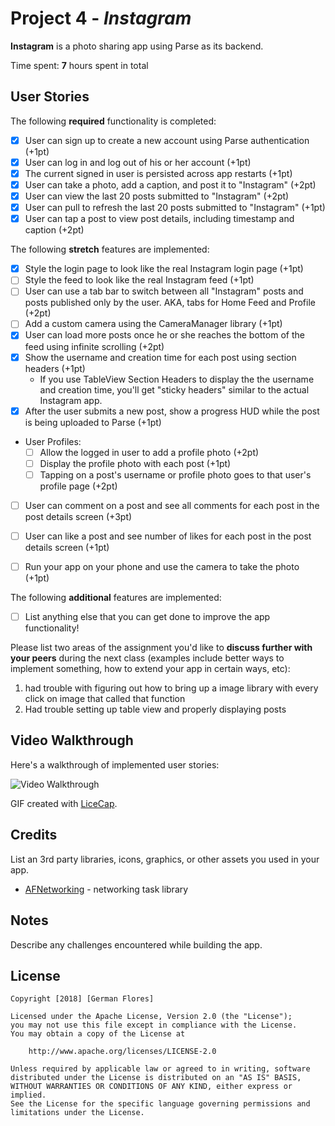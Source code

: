 # Project 4 - *Instagram*

**Instagram** is a photo sharing app using Parse as its backend.

Time spent: **7** hours spent in total

## User Stories

The following **required** functionality is completed:

- [x] User can sign up to create a new account using Parse authentication (+1pt)
- [x] User can log in and log out of his or her account (+1pt)
- [x] The current signed in user is persisted across app restarts (+1pt)
- [x] User can take a photo, add a caption, and post it to "Instagram" (+2pt)
- [x] User can view the last 20 posts submitted to "Instagram" (+2pt)
- [x] User can pull to refresh the last 20 posts submitted to "Instagram" (+1pt)
- [x] User can tap a post to view post details, including timestamp and caption (+2pt)

The following **stretch** features are implemented:

- [x] Style the login page to look like the real Instagram login page (+1pt)
- [ ] Style the feed to look like the real Instagram feed (+1pt)
- [ ] User can use a tab bar to switch between all "Instagram" posts and posts published only by the user. AKA, tabs for Home Feed and Profile (+2pt)
- [ ] Add a custom camera using the CameraManager library (+1pt)
- [x] User can load more posts once he or she reaches the bottom of the feed using infinite scrolling (+2pt)
- [x] Show the username and creation time for each post using section headers (+1pt)
   - If you use TableView Section Headers to display the the username and creation time, you'll get "sticky headers" similar to the actual Instagram app.
- [x] After the user submits a new post, show a progress HUD while the post is being uploaded to Parse (+1pt)
- User Profiles:
   - [ ] Allow the logged in user to add a profile photo (+2pt)
   - [ ] Display the profile photo with each post (+1pt)
   - [ ] Tapping on a post's username or profile photo goes to that user's profile page (+2pt)
- [ ] User can comment on a post and see all comments for each post in the post details screen (+3pt)
- [ ] User can like a post and see number of likes for each post in the post details screen (+1pt)
- [ ] Run your app on your phone and use the camera to take the photo (+1pt)


The following **additional** features are implemented:

- [ ] List anything else that you can get done to improve the app functionality!

Please list two areas of the assignment you'd like to **discuss further with your peers** during the next class (examples include better ways to implement something, how to extend your app in certain ways, etc):

1. had trouble with figuring out how to bring up a image library with every click on image that called that function
2. Had trouble setting up table view and properly displaying posts

## Video Walkthrough

Here's a walkthrough of implemented user stories:

<img src='http://i.imgur.com/link/to/your/gif/file.gif' title='Video Walkthrough' width='' alt='Video Walkthrough' />

GIF created with [LiceCap](http://www.cockos.com/licecap/).

## Credits

List an 3rd party libraries, icons, graphics, or other assets you used in your app.

- [AFNetworking](https://github.com/AFNetworking/AFNetworking) - networking task library


## Notes

Describe any challenges encountered while building the app.

## License

    Copyright [2018] [German Flores]

    Licensed under the Apache License, Version 2.0 (the "License");
    you may not use this file except in compliance with the License.
    You may obtain a copy of the License at

        http://www.apache.org/licenses/LICENSE-2.0

    Unless required by applicable law or agreed to in writing, software
    distributed under the License is distributed on an "AS IS" BASIS,
    WITHOUT WARRANTIES OR CONDITIONS OF ANY KIND, either express or implied.
    See the License for the specific language governing permissions and
    limitations under the License.
